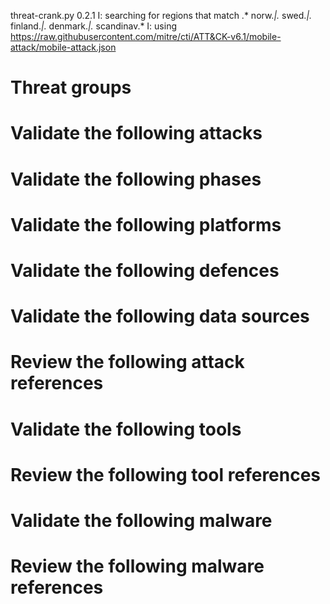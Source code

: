 threat-crank.py 0.2.1
I: searching for regions that match .* norw.*|.* swed.*|.* finland.*|.* denmark.*|.* scandinav.*
I: using https://raw.githubusercontent.com/mitre/cti/ATT&CK-v6.1/mobile-attack/mobile-attack.json
# Threat groups


# Validate the following attacks


# Validate the following phases


# Validate the following platforms


# Validate the following defences


# Validate the following data sources


# Review the following attack references


# Validate the following tools


# Review the following tool references


# Validate the following malware


# Review the following malware references


